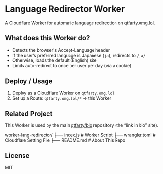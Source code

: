 # Language Redirector Worker

A Cloudflare Worker for automatic language redirection on [qtfarty.omg.lol](https://qtfarty.omg.lol).

## What does this Worker do?

- Detects the browser's Accept-Language header
- If the user’s preferred language is Japanese (`ja`), redirects to `/ja/`
- Otherwise, loads the default (English) site
- Limits auto-redirect to once per user per day (via a cookie)

## Deploy / Usage

1. Deploy as a Cloudflare Worker on `qtfarty.omg.lol`
2. Set up a Route: `qtfarty.omg.lol/*` → this Worker

## Related Project

This Worker is used by the main [qtfarty/bio](https://github.com/qtfarty/bio) repository (the “link in bio” site).

worker-lang-redirector/
├── index.js           # Worker Script
├── wrangler.toml      # Cloudflare Setting File
├── README.md          # About This Repo


## License

MIT
